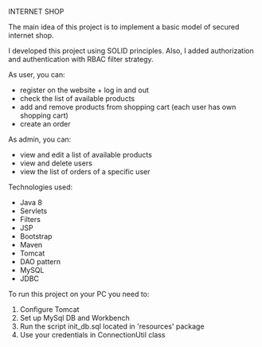 INTERNET SHOP

The main idea of this project is to implement a basic model of secured internet shop.

I developed this project using SOLID principles. Also, I added authorization and authentication with RBAC filter strategy.

As user, you can:
- register on the website + log in and out
- check the list of available products
- add and remove products from shopping cart (each user has own shopping cart)
- create an order

As admin, you can:
- view and edit a list of available products
- view and delete users
- view the list of orders of a specific user

Technologies used:
- Java 8
- Servlets
- Filters
- JSP
- Bootstrap
- Maven
- Tomcat
- DAO pattern
- MySQL
- JDBC

To run this project on your PC you need to:

1. Configure Tomcat
2. Set up MySql DB and Workbench
3. Run the script init_db.sql located in 'resources' package
4. Use your credentials in ConnectionUtil class

